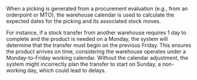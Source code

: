 When a picking is generated from a procurement evaluation
(e.g., from an orderpoint or MTO), the warehouse calendar
is used to calculate the expected dates for the picking and
its associated stock moves.

For instance, if a stock transfer from another warehouse requires
1 day to complete and the product is needed on a Monday,
the system will determine that the transfer must begin on the previous Friday.
This ensures the product arrives on time, considering the warehouse
operates under a Monday-to-Friday working calendar.
Without the calendar adjustment, the system might
incorrectly plan the transfer to start on Sunday,
a non-working day, which could lead to delays.
